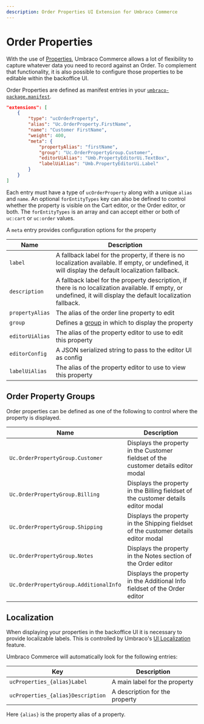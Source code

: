 ```yaml
---
description: Order Properties UI Extension for Umbraco Commerce
---
```


# Order Properties
With the use of [Properties](../properties.md), Umbraco Commerce allows a lot of flexibility to capture whatever data you need to record against an Order. To complement that functionality, it is also possible to configure those properties to be editable within the backoffice UI.

Order Properties are defined as manifest entries in your [`umbraco-package.manifest`](https://docs.umbraco.com/umbraco-cms/extending/package-manifest).

```json
"extensions": [
    {
        "type": "ucOrderProperty",
        "alias": "Uc.OrderProperty.FirstName",
        "name": "Customer FirstName",
        "weight": 400,
        "meta": {
            "propertyAlias": "firstName",
            "group": "Uc.OrderPropertyGroup.Customer",
            "editorUiAlias": "Umb.PropertyEditorUi.TextBox",
            "labelUiAlias": "Umb.PropertyEditorUi.Label"
        }
    }
]
```

Each entry must have a type of `ucOrderProperty` along with a unique `alias` and `name`. An optional `forEntityTypes` key can also be defined to control whether the property is visible on the Cart editor, or the Order editor, or both. The `forEntityTypes` is an array and can accept either or both of `uc:cart` or `uc:order` values.

A `meta` entry provides configuration options for the property

| Name | Description |  
| -- | -- |
| `label` | A fallback label for the property, if there is no localization available. If empty, or undefined, it will display the default localization fallback. |
| `description` |  A fallback label for the property description, if there is no localization available. If empty, or undefined, it will display the default localization fallback. |
| `propertyAlias` | The alias of the order line property to edit |
| `group` | Defines a [group](#order-property-groups) in which to display the property |
| `editorUiAlias` | The alias of the property editor to use to edit this property |
| `editorConfig` | A JSON serialized string to pass to the editor UI as config |
| `labelUiAlias` | The alias of the property editor to use to view this property |

## Order Property Groups

Order properties can be defined as one of the following to control where the property is displayed.

| Name | Description |  
| -- | -- |
| `Uc.OrderPropertyGroup.Customer` | Displays the property in the Customer fieldset of the customer details editor modal |
| `Uc.OrderPropertyGroup.Billing` | Displays the property in the Billing fieldset of the customer details editor modal |
| `Uc.OrderPropertyGroup.Shipping` | Displays the property in the Shipping fieldset of the customer details editor modal |
| `Uc.OrderPropertyGroup.Notes` | Displays the property in the Notes section of the Order editor |
| `Uc.OrderPropertyGroup.AdditionalInfo` | Displays the property in the Additional Info fieldset of the Order editor |

## Localization

When displaying your properties in the backoffice UI it is necessary to provide localizable labels. This is controlled by Umbraco's [UI Localization](https://docs.umbraco.com/umbraco-cms/extending/language-files/ui-localization) feature.

Umbraco Commerce will automatically look for the following entries:

| Key |  Description |
| --- | --- | 
| `ucProperties_{alias}Label` | A main label for the property |
| `ucProperties_{alias}Description` | A description for the property |

Here `{alias}` is the property alias of a property.
